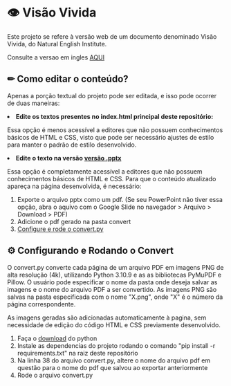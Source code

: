 # 👁 Visão Vivida 
 
Este projeto se refere à versão web de um documento denominado Visão Vivida, do Natural English Institute. 

Consulte a versao em ingles <a href="#"> AQUI </a>

## ✏ Como editar o conteúdo?

Apenas a porção textual do projeto pode ser editada, e isso pode ocorrer de duas maneiras:

<li> <strong> Edite os textos presentes no index.html principal deste repositório: </strong> </li>

Essa opção é menos acessível a editores que não possuem conhecimentos básicos de HTML e CSS, visto que pode ser necessário ajustes de estilo para manter o padrão de  estilo desenvolvido.

<li> <strong> Edite o texto na versão <a href="https://drive.google.com/drive/folders/1GznZ17fjbdFFcdEsTBkaJnZ48xfXr0kI"> versão .pptx </a> </strong> </li>

Essa opção é completamente acessível a editores que não possuem conhecimentos básicos de HTML e CSS. Para que o conteúdo atualizado apareça na página desenvolvida, é necessário:

1. Exporte o arquivo pptx como um pdf. (Se seu PowerPoint não tiver essa opção, abra o aquivo com o Google Slide no navegador > Arquivo > Download > PDF)
2. Adicione o pdf gerado na pasta convert 
3. <a href="#convert"> Configure e rode o convert.py  </a> 



## <div id="convert">⚙ Configurando e Rodando o Convert</div>

O convert.py converte cada página de um arquivo PDF em imagens PNG de alta resolução (4k), utilizando Python 3.10.9 e as as bibliotecas PyMuPDF e Pillow. O usuário pode especificar o nome da pasta onde deseja salvar as imagens e o nome do arquivo PDF a ser convertido. As imagens PNG são salvas na pasta especificada com o nome "X.png", onde "X" é o número da página correspondente. 

As imagens geradas são adicionadas automaticamente à pagina, sem necessidade de edição do código HTML e CSS previamente desenvolvido. 

1. Faça o <a href="https://www.python.org/downloads/release/python-3109/">download</a> do python
2. Instale as dependencias do projeto rodando o comando "pip install -r requirements.txt" na raiz deste repositório
3. Na linha 38 do arquivo convert.py, altere o nome do arquivo pdf em questão para o nome do pdf que salvou ao exportar anteriormente
4. Rode o arquivo convert.py

